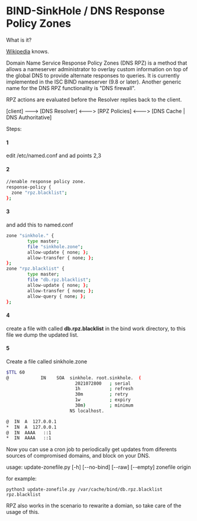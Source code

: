# BIND-SinkHole / DNS Response Policy Zones

What is it?

[Wikipedia](http://en.wikipedia.org/wiki/Response_policy_zone "Wikipedia") knows.

Domain Name Service Response Policy Zones (DNS RPZ) is a method that allows a nameserver administrator to overlay custom information on top of the global DNS to provide alternate responses to queries. It is currently implemented in the ISC BIND nameserver (9.8 or later). Another generic name for the DNS RPZ functionality is "DNS firewall".

RPZ actions are evaluated before the Resolver replies back to the client.

[client] ---> [DNS Resolver]  <---> [RPZ Policies]  <---> [DNS Cache | DNS Authoritative]

Steps:

#### 1
edit /etc/named.conf and ad points 2,3

#### 2 
```bash
//enable response policy zone. 
response-policy { 
  zone "rpz.blacklist"; 
};
```


#### 3
and add this to named.conf
```bash
zone "sinkhole." {
        type master;
        file "sinkhole.zone";
        allow-update { none; };
        allow-transfer { none; };
};
zone "rpz.blacklist" {
        type master;
        file "db.rpz.blacklist";
        allow-update { none; };
        allow-transfer { none; };
        allow-query { none; };
};
```

#### 4
create a file with called **db.rpz.blacklist** in the bind work directory, to this file we dump the updated list.

#### 5
Create a file called sinkhole.zone

```bash
$TTL 60
@            IN    SOA  sinkhole. root.sinkhole.  (
                          2021072800   ; serial
                          1h           ; refresh
                          30m          ; retry
                          1w           ; expiry
                          30m)         ; minimum
                        NS localhost.

@  IN  A  127.0.0.1
*  IN  A  127.0.0.1
@  IN  AAAA   ::1 
*  IN  AAAA   ::1
```
Now you can use a cron job to periodically get updates from diferents sources of compromised domains, and block on your DNS.

usage: update-zonefile.py [-h] [--no-bind] [--raw] [--empty] zonefile origin

for example:

`python3 update-zonefile.py /var/cache/bind/db.rpz.blacklist rpz.blacklist`

RPZ also works in the scenario to rewarite a domian, so take care of the usage of this.
